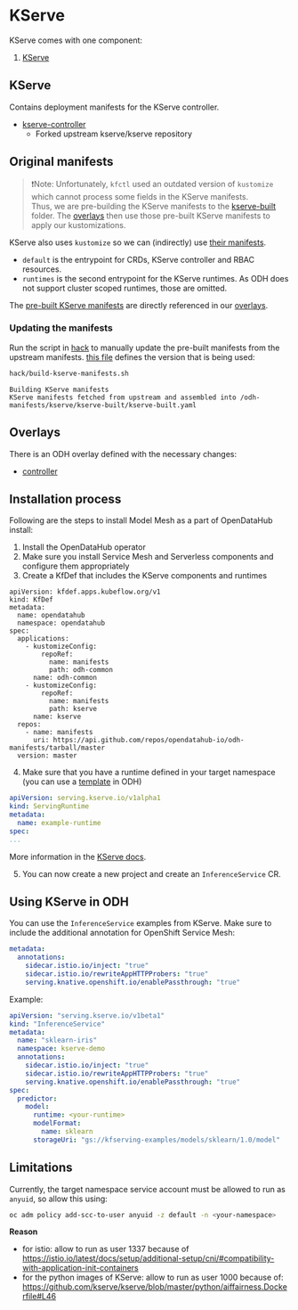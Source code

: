 # KServe

KServe comes with one component:

1. [KServe](#KServe)


## KServe

Contains deployment manifests for the KServe controller.

- [kserve-controller](https://github.com/opendatahub-io/kserve)
  - Forked upstream kserve/kserve repository


## Original manifests

> ❗️Note: Unfortunately, `kfctl` used an outdated version of `kustomize` which cannot process some fields in the KServe manifests.  
> Thus, we are pre-building the KServe manifests to the [kserve-built](./kserve-built) folder. The [overlays](#overlays) then use
> those pre-built KServe manifests to apply our kustomizations.
 
KServe also uses `kustomize` so we can (indirectly) use [their manifests](https://github.com/opendatahub-io/kserve/tree/master/config).

* `default` is the entrypoint for CRDs, KServe controller and RBAC resources.
* `runtimes` is the second entrypoint for the KServe runtimes. As ODH does not support cluster scoped runtimes, those are omitted.

The [pre-built KServe manifests](./kserve-built/kserve-built.yaml) are directly referenced in our [overlays](#overlays).

### Updating the manifests

Run the script in [hack](./hack) to manually update the pre-built manifests from the upstream manifests. [this file](./hack/kustomization.yaml) defines the version that is being used:

```bash
hack/build-kserve-manifests.sh
```
```text
Building KServe manifests
KServe manifests fetched from upstream and assembled into /odh-manifests/kserve/kserve-built/kserve-built.yaml
```


## Overlays

There is an ODH overlay defined with the necessary changes:

* [controller](./odh-overlays)


## Installation process

Following are the steps to install Model Mesh as a part of OpenDataHub install:

1. Install the OpenDataHub operator
2. Make sure you install Service Mesh and Serverless components and configure them appropriately
3. Create a KfDef that includes the KServe components and runtimes

```
apiVersion: kfdef.apps.kubeflow.org/v1
kind: KfDef
metadata:
  name: opendatahub
  namespace: opendatahub
spec:
  applications:
    - kustomizeConfig:
        repoRef:
          name: manifests
          path: odh-common
      name: odh-common
    - kustomizeConfig:
        repoRef:
          name: manifests
          path: kserve
      name: kserve
  repos:
    - name: manifests
      uri: https://api.github.com/repos/opendatahub-io/odh-manifests/tarball/master
  version: master
```

4. Make sure that you have a runtime defined in your target namespace (you can use a [template](https://github.com/opendatahub-io/odh-dashboard/blob/main/manifests/modelserving/ovms-ootb.yaml) in ODH)

```yaml
apiVersion: serving.kserve.io/v1alpha1
kind: ServingRuntime
metadata:
  name: example-runtime
spec:
...
```
More information in the [KServe docs](https://kserve.github.io/website/0.10/modelserving/servingruntimes/).

5. You can now create a new project and create an `InferenceService` CR.


## Using KServe in ODH

You can use the `InferenceService` examples from KServe. Make sure to include the additional annotation for OpenShift Service Mesh:

```yaml
metadata:
  annotations:
    sidecar.istio.io/inject: "true"
    sidecar.istio.io/rewriteAppHTTPProbers: "true"
    serving.knative.openshift.io/enablePassthrough: "true"
```

Example:

```yaml
apiVersion: "serving.kserve.io/v1beta1"
kind: "InferenceService"
metadata:
  name: "sklearn-iris"
  namespace: kserve-demo
  annotations:
    sidecar.istio.io/inject: "true"
    sidecar.istio.io/rewriteAppHTTPProbers: "true"
    serving.knative.openshift.io/enablePassthrough: "true"
spec:
  predictor:
    model:
      runtime: <your-runtime>
      modelFormat:
        name: sklearn
      storageUri: "gs://kfserving-examples/models/sklearn/1.0/model"
```


## Limitations

Currently, the target namespace service account must be allowed to run as `anyuid`, so allow this using:

```bash
oc adm policy add-scc-to-user anyuid -z default -n <your-namespace>
```

**Reason**
* for istio: allow to run as user 1337 because of https://istio.io/latest/docs/setup/additional-setup/cni/#compatibility-with-application-init-containers
* for the python images of KServe: allow to run as user 1000 because of: https://github.com/kserve/kserve/blob/master/python/aiffairness.Dockerfile#L46
